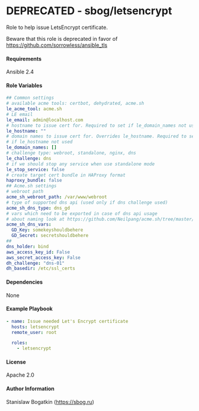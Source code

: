 DEPRECATED - sbog/letsencrypt
=============================

Role to help issue LetsEncrypt certificate.

Beware that this role is deprecated in favor of https://github.com/sorrowless/ansible_tls

#### Requirements

Ansible 2.4

#### Role Variables

```yaml
## Common settings
# available acme tools: certbot, dehydrated, acme.sh
le_acme_tool: acme.sh
# LE email
le_email: admin@localhost.com
# hostname to issue cert for. Required to set if le_domain_names not used
le_hostname: ""
# domain names to issue cert for. Overrides le_hostname. Required to set
# if le_hostname not used
le_domain_names: []
# challenge type: webroot, standalone, nginx, dns
le_challenge: dns
# if we should stop any service when use standalone mode
le_stop_service: false
# create target cert bundle in HAProxy format
haproxy_bundle: false
## Acme.sh settings
# webroot path
acme_sh_webroot_path: /var/www/webroot
# type of supported dns api (used only if dns challenge used)
acme_sh_dns_type: dns_gd
# vars which need to be exported in case of dns api usage
# about naming look at https://github.com/Neilpang/acme.sh/tree/master/dnsapi
acme_sh_dns_vars:
  GD_Key: somekeyshouldbehere
  GD_Secret: secretshouldbehere
##
dns_holder: bind
aws_access_key_id: False
aws_secret_access_key: False
dh_challenge: "dns-01"
dh_basedir: /etc/ssl_certs
```

#### Dependencies

None

#### Example Playbook

```yaml
- name: Issue needed Let's Encrypt certificate
  hosts: letsencrypt
  remote_user: root

  roles:
    - letsencrypt
```

#### License

Apache 2.0

#### Author Information

Stanislaw Bogatkin (https://sbog.ru)

